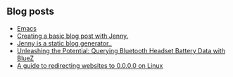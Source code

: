 ## Blog posts
<!-- BLOG-POST-LIST:START -->
- [Emacs](https://furycd001.github.io/emacs/)
- [Creating a basic blog post with Jenny.](https://furycd001.github.io/creating-a-basic-blog-post-with-jenny/)
- [Jenny is a static blog generator..](https://furycd001.github.io/jenny-is-a-static-blog-generator/)
- [Unleashing the Potential: Querying Bluetooth Headset Battery Data with BlueZ](https://furycd001.github.io/unleashing-the-potential-querying-bluetooth-headset-battery-data-with-bluez/)
- [A guide to redirecting websites to 0.0.0.0 on Linux](https://furycd001.github.io/a-guide-to-redirecting-websites-to-0000-on-linux/)
<!-- BLOG-POST-LIST:END -->

<!--
**furycd001/furycd001** is a ✨ _special_ ✨ repository because its `README.md` (this file) appears on your GitHub profile.

Here are some ideas to get you started:

- 🔭 I’m currently working on ...
- 🌱 I’m currently learning ...
- 👯 I’m looking to collaborate on ...
- 🤔 I’m looking for help with ...
- 💬 Ask me about ...
- 📫 How to reach me: ...
- 😄 Pronouns: ...
- ⚡ Fun fact: ...
-->
